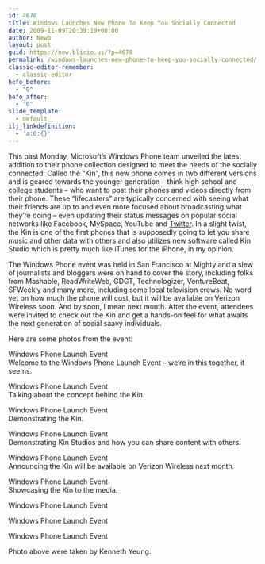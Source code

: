 ```yaml
---
id: 4678
title: Windows Launches New Phone To Keep You Socially Connected
date: 2009-11-09T20:39:19+00:00
author: Newb
layout: post
guid: https://new.blicio.us/?p=4678
permalink: /windows-launches-new-phone-to-keep-you-socially-connected/
classic-editor-remember:
  - classic-editor
hefo_before:
  - "0"
hefo_after:
  - "0"
slide_template:
  - default
ilj_linkdefinition:
  - 'a:0:{}'
---
```

This past Monday, Microsoft’s Windows Phone team unveiled the latest addition to their phone collection designed to meet the needs of the socially connected. Called the “Kin”, this new phone comes in two different versions and is geared towards the younger generation – think high school and college students – who want to post their phones and videos directly from their phone. These “lifecasters” are typically concerned with seeing what their friends are up to and even more focused about broadcasting what they’re doing – even updating their status messages on popular social networks like Facebook, MySpace, YouTube and [Twitter](https://new.blicio.us/how-to-promote-your-startup-using-twitter/). In a slight twist, the Kin is one of the first phones that is supposedly going to let you share music and other data with others and also utilizes new software called Kin Studio which is pretty much like iTunes for the iPhone, in my opinion.

The Windows Phone event was held in San Francisco at Mighty and a slew of journalists and bloggers were on hand to cover the story, including folks from Mashable, ReadWriteWeb, GDGT, Technologizer, VentureBeat, SFWeekly and many more, including some local television crews. No word yet on how much the phone will cost, but it will be available on Verizon Wireless soon. And by soon, I mean next month. After the event, attendees were invited to check out the Kin and get a hands-on feel for what awaits the next generation of social saavy individuals.

Here are some photos from the event:

Windows Phone Launch Event  
Welcome to the Windows Phone Launch Event – we’re in this together, it seems.

Windows Phone Launch Event  
Talking about the concept behind the Kin.

Windows Phone Launch Event  
Demonstrating the Kin.

Windows Phone Launch Event  
Demonstrating Kin Studios and how you can share content with others.

Windows Phone Launch Event  
Announcing the Kin will be available on Verizon Wireless next month.

Windows Phone Launch Event  
Showcasing the Kin to the media.

Windows Phone Launch Event

Windows Phone Launch Event

Windows Phone Launch Event

Photo above were taken by Kenneth Yeung.